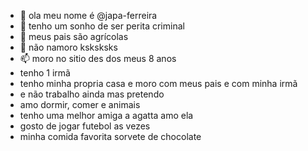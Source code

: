 - 👋 ola meu nome é @japa-ferreira
- 👀 tenho um sonho de ser perita criminal
- 🌱 meus pais são agrícolas
- 💞️ não namoro ksksksks
- 📫 moro no sitio des dos meus 8 anos
- tenho 1 irmã
- tenho minha propria casa e moro com meus pais e com minha irmã
- e não trabalho ainda mas pretendo
- amo dormir, comer e animais
- tenho uma melhor amiga a agatta amo ela
- gosto de jogar futebol as vezes 
- minha comida favorita sorvete de chocolate
